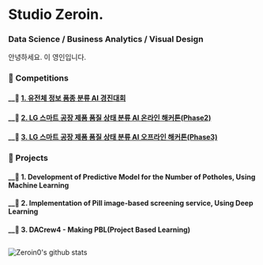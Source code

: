 # **Studio Zeroin.**
### Data Science / Business Analytics / Visual Design
안녕하세요. 이 영인입니다. 


### 📁 Competitions

  #### __📌 [1. 유전체 정보 품종 분류 AI 경진대회]([url](https://github.com/Zeroin0/ML_Competition/tree/master/Competition_1.%20%E1%84%8B%E1%85%B2%E1%84%8C%E1%85%A5%E1%86%AB%E1%84%8E%E1%85%A6%20%E1%84%8C%E1%85%A5%E1%86%BC%E1%84%87%E1%85%A9%20%E1%84%91%E1%85%AE%E1%86%B7%E1%84%8C%E1%85%A9%E1%86%BC%20%E1%84%87%E1%85%AE%E1%86%AB%E1%84%85%E1%85%B2%20AI%20%E1%84%80%E1%85%A7%E1%86%BC%E1%84%8C%E1%85%B5%E1%86%AB%E1%84%83%E1%85%A2%E1%84%92%E1%85%AC))
  #### __📌 [2. LG 스마트 공장 제품 품질 상태 분류 AI 온라인 해커톤(Phase2)]([url](https://github.com/Zeroin0/ML_Competition/tree/master/Competition_2.%20LG%20%E1%84%89%E1%85%B3%E1%84%86%E1%85%A1%E1%84%90%E1%85%B3%20%E1%84%80%E1%85%A9%E1%86%BC%E1%84%8C%E1%85%A1%E1%86%BC%20%E1%84%8C%E1%85%A6%E1%84%91%E1%85%AE%E1%86%B7%20%E1%84%91%E1%85%AE%E1%86%B7%E1%84%8C%E1%85%B5%E1%86%AF%20%E1%84%89%E1%85%A1%E1%86%BC%E1%84%90%E1%85%A2%20%E1%84%87%E1%85%AE%E1%86%AB%E1%84%85%E1%85%B2%20AI%20%E1%84%8B%E1%85%A9%E1%86%AB%E1%84%85%E1%85%A1%E1%84%8B%E1%85%B5%E1%86%AB%20%E1%84%92%E1%85%A2%E1%84%8F%E1%85%A5%E1%84%90%E1%85%A9%E1%86%AB(Phase2)))
  #### __📌 [3. LG 스마트 공장 제품 품질 상태 분류 AI 오프라인 해커톤(Phase3)]([url](https://github.com/Zeroin0/ML_Competition/tree/master/Competition_3.%20LG%20%E1%84%89%E1%85%B3%E1%84%86%E1%85%A1%E1%84%90%E1%85%B3%20%E1%84%80%E1%85%A9%E1%86%BC%E1%84%8C%E1%85%A1%E1%86%BC%20%E1%84%8C%E1%85%A6%E1%84%91%E1%85%AE%E1%86%B7%20%E1%84%91%E1%85%AE%E1%86%B7%E1%84%8C%E1%85%B5%E1%86%AF%20%E1%84%89%E1%85%A1%E1%86%BC%E1%84%90%E1%85%A2%20%E1%84%87%E1%85%AE%E1%86%AB%E1%84%85%E1%85%B2%20AI%20%E1%84%8B%E1%85%A9%E1%84%91%E1%85%B3%E1%84%85%E1%85%A1%E1%84%8B%E1%85%B5%E1%86%AB%20%E1%84%92%E1%85%A2%E1%84%8F%E1%85%A5%E1%84%90%E1%85%A9%E1%86%AB(Phase3)))
  
### 📁 Projects

  #### __📄 1. Development of Predictive Model for the Number of Potholes, Using Machine Learning
  #### __📄 2. Implementation of Pill image-based screening service, Using Deep Learning
  #### __📄 3. DACrew4 - Making PBL(Project Based Learning)

##
![Zeroin0's github stats](https://github-readme-stats.vercel.app/api?username=Zeroin0&show_icons=true&theme=merko)
